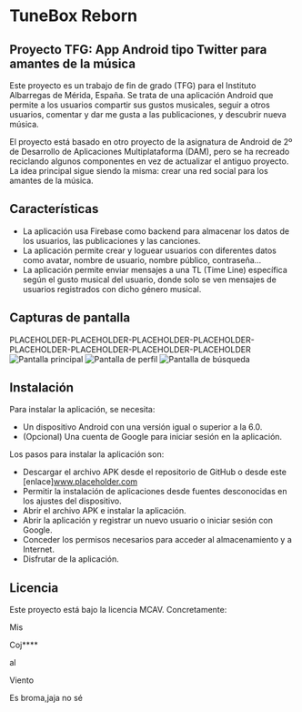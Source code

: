 # TuneBox Reborn
## Proyecto TFG: App Android tipo Twitter para amantes de la música
Este proyecto es un trabajo de fin de grado (TFG) para el Instituto Albarregas de Mérida, España. Se trata de una aplicación Android que permite a los usuarios compartir sus gustos musicales, seguir a otros usuarios, comentar y dar me gusta a las publicaciones, y descubrir nueva música.

El proyecto está basado en otro proyecto de la asignatura de Android de 2º de Desarrollo de Aplicaciones Multiplataforma (DAM), pero se ha recreado reciclando algunos componentes en vez de actualizar el antiguo proyecto. La idea principal sigue siendo la misma: crear una red social para los amantes de la música.

## Características
- La aplicación usa Firebase como backend para almacenar los datos de los usuarios, las publicaciones y las canciones.
- La aplicación permite crear y loguear usuarios con diferentes datos como avatar, nombre de usuario, nombre público, contraseña...
- La aplicación permite enviar mensajes a una TL (Time Line) específica según el gusto musical del usuario, donde solo se ven mensajes de usuarios registrados con dicho género musical.

## Capturas de pantalla

PLACEHOLDER-PLACEHOLDER-PLACEHOLDER-PLACEHOLDER-PLACEHOLDER-PLACEHOLDER-PLACEHOLDER-PLACEHOLDER
![Pantalla principal](screenshot1.png)
![Pantalla de perfil](screenshot2.png)
![Pantalla de búsqueda](screenshot3.png)

## Instalación

Para instalar la aplicación, se necesita:

- Un dispositivo Android con una versión igual o superior a la 6.0.
- (Opcional) Una cuenta de Google para iniciar sesión en la aplicación.

Los pasos para instalar la aplicación son:

- Descargar el archivo APK desde el repositorio de GitHub o desde este [enlace]www.placeholder.com
- Permitir la instalación de aplicaciones desde fuentes desconocidas en los ajustes del dispositivo.
- Abrir el archivo APK e instalar la aplicación.
- Abrir la aplicación y registrar un nuevo usuario o iniciar sesión con Google.
- Conceder los permisos necesarios para acceder al almacenamiento y a Internet.
- Disfrutar de la aplicación.

## Licencia

Este proyecto está bajo la licencia MCAV.
Concretamente:

Mis

Coj****

al

Viento

Es broma,jaja no sé
